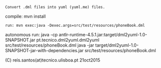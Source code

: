 
	Convert .dml files into yuml (yuml.me) files.

compile: mvn install

	run: mvn exec:java -Dexec.args=src/test/resources/phoneBook.dml

autonomous run:
	java -cp antlr-runtime-4.5.1.jar:target/dml2yuml-1.0-SNAPSHOT.jar pt.tecnico.dml2yuml.dml2yuml src/test/resources/phoneBook.dml
	java -jar target/dml2yuml-1.0-SNAPSHOT-jar-with-dependencies.jar src/test/resources/phoneBook.dml

(C) reis.santos(at)tecnico.ulisboa.pt 21oct2015
